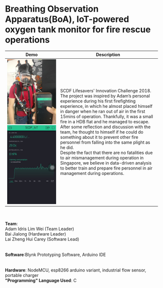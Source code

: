 # Breathing Observation Apparatus(BoA), IoT-powered oxygen tank monitor for fire rescue operations


Demo             |  Description
:-------------------------:|:-------------------------:
![BoA SCDF Innovation Challenge](https://github.com/careylzh/SCDF_BoA/blob/master/SCDF_BoA.JPG) ![BoA SCDF Innovation Challenge 2018](https://github.com/careylzh/SCDF_BoA/blob/master/BoA%20Blynk%20Dashboard.png) | <div align="left">SCDF Lifesavers' Innovation Challenge 2018. The project was inspired by Adam’s personal experience during his first firefighting experience, in which he almost placed himself in danger when he ran out of air in the first 15mins of operation. Thankfully, it was a small fire in a HDB flat and he managed to escape. <br/> After some reflection and discussion with the team, he thought to himself if he could do something about it to prevent other fire personnel from falling into the same plight as he did. <br/> Despite the fact that there are no fatalities due to air mismanagement during operation in Singapore, we believe in data-driven analysis to better train and prepare fire personnel in air management during operations. 
<br/> <br/>  __Team__: <br/> Adam Idris Lim Wei (Team Leader) <br/> Bai Jialong (Hardware Leader) <br/> Lai Zheng Hui Carey (Software Lead) <br/><br/><br/> __Software__:Blynk Prototyping Software, Arduino IDE <br/><br/><br/> __Hardware__: NodeMCU, esp8266 arduino variant, industrial flow sensor, portable charger <br/> __"Programming" Language Used__: C <br/> <br/> </div>
